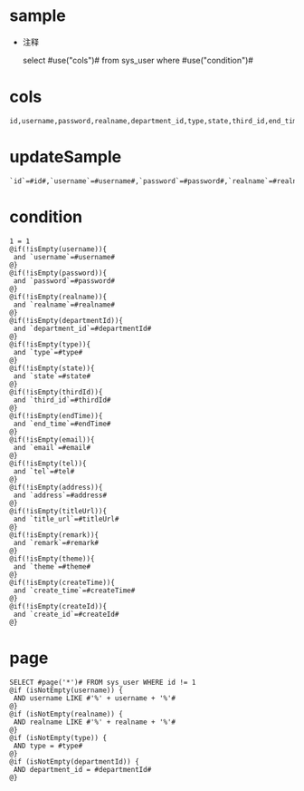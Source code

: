 sample
===
* 注释

    select #use("cols")# from sys_user where #use("condition")#

cols
===

    id,username,password,realname,department_id,type,state,third_id,end_time,email,tel,address,title_url,remark,theme,create_time,create_id

updateSample
===

    `id`=#id#,`username`=#username#,`password`=#password#,`realname`=#realname#,`department_id`=#departmentId#,`type`=#type#,`state`=#state#,`third_id`=#thirdId#,`end_time`=#endTime#,`email`=#email#,`tel`=#tel#,`address`=#address#,`title_url`=#titleUrl#,`remark`=#remark#,`theme`=#theme#,`create_time`=#createTime#,`create_id`=#createId#

condition
===

    1 = 1  
    @if(!isEmpty(username)){
     and `username`=#username#
    @}
    @if(!isEmpty(password)){
     and `password`=#password#
    @}
    @if(!isEmpty(realname)){
     and `realname`=#realname#
    @}
    @if(!isEmpty(departmentId)){
     and `department_id`=#departmentId#
    @}
    @if(!isEmpty(type)){
     and `type`=#type#
    @}
    @if(!isEmpty(state)){
     and `state`=#state#
    @}
    @if(!isEmpty(thirdId)){
     and `third_id`=#thirdId#
    @}
    @if(!isEmpty(endTime)){
     and `end_time`=#endTime#
    @}
    @if(!isEmpty(email)){
     and `email`=#email#
    @}
    @if(!isEmpty(tel)){
     and `tel`=#tel#
    @}
    @if(!isEmpty(address)){
     and `address`=#address#
    @}
    @if(!isEmpty(titleUrl)){
     and `title_url`=#titleUrl#
    @}
    @if(!isEmpty(remark)){
     and `remark`=#remark#
    @}
    @if(!isEmpty(theme)){
     and `theme`=#theme#
    @}
    @if(!isEmpty(createTime)){
     and `create_time`=#createTime#
    @}
    @if(!isEmpty(createId)){
     and `create_id`=#createId#
    @}
    
page
====
    SELECT #page('*')# FROM sys_user WHERE id != 1
    @if (isNotEmpty(username)) {
     AND username LIKE #'%' + username + '%'#
    @}
    @if (isNotEmpty(realname)) {
     AND realname LIKE #'%' + realname + '%'#
    @}
    @if (isNotEmpty(type)) {
     AND type = #type#
    @}
    @if (isNotEmpty(departmentId)) {
     AND department_id = #departmentId#
    @}